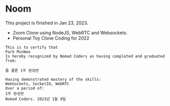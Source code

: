 # Noom
This project is finished in Jan 23, 2023.
- Zoom Clone using NodeJS, WebRTC and Websockets.
- Personal Toy Clone Coding for 2022

```
This is to certify that
Park MinWoo
Is hereby recognized by Nomad Coders as having completed and graduated from:

줌 클론 1주 완성반

Having demonstrated mastery of the skills:
WebSockets, SocketIO, WebRTC
Over a period of:
1주 완성반
Nomad Coders. 2023년 1월 9일
```
